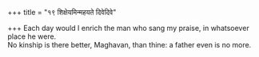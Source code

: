 +++
title = "१९ शिक्षेयमिन्महयते दिवेदिवे"

+++
Each day would I enrich the man who sang my praise, in whatsoever place he were.  
     No kinship is there better, Maghavan, than thine: a father even is no more.